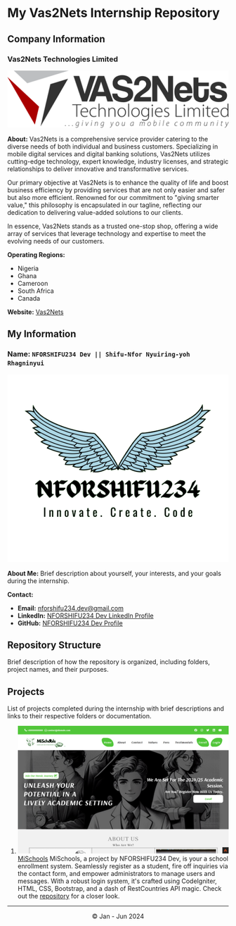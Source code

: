 # My Vas2Nets Internship Repository



## Company Information

### Vas2Nets Technologies Limited

![Vas2Nets Logo](assets/images/VAS2Nets-Logo.png)

**About:**
Vas2Nets is a comprehensive service provider catering to the diverse needs of both individual and business customers. Specializing in mobile digital services and digital banking solutions, Vas2Nets utilizes cutting-edge technology, expert knowledge, industry licenses, and strategic relationships to deliver innovative and transformative services.

Our primary objective at Vas2Nets is to enhance the quality of life and boost business efficiency by providing services that are not only easier and safer but also more efficient. Renowned for our commitment to "giving smarter value," this philosophy is encapsulated in our tagline, reflecting our dedication to delivering value-added solutions to our clients.

In essence, Vas2Nets stands as a trusted one-stop shop, offering a wide array of services that leverage technology and expertise to meet the evolving needs of our customers.

**Operating Regions:**
- Nigeria
- Ghana
- Cameroon
- South Africa
- Canada

**Website:** [Vas2Nets](https://www.vas2nets.com)

## My Information

### Name: `NFORSHIFU234 Dev || Shifu-Nfor Nyuiring-yoh Rhagninyui`

![Your Logo](assets/images/nforshifu234dev-Logo.png)

**About Me:**
Brief description about yourself, your interests, and your goals during the internship.

**Contact:**
- **Email:** nforshifu234.dev@gmail.com
- **LinkedIn:** [NFORSHIFU234 Dev LinkedIn Profile](https://www.linkedin.com/in/nforshifu234dev)
- **GitHub:** [NFORSHIFU234 Dev Profile](https://github.com/nforshifu234dev)

## Repository Structure

Brief description of how the repository is organized, including folders, project names, and their purposes.

## Projects

List of projects completed during the internship with brief descriptions and links to their respective folders or documentation.

1.  ![NFORSHIFU234 Dev](/assets/project_covers/mischools.png)
    [MiSchools](/mischools/)
    MiSchools, a project by NFORSHIFU234 Dev, is your a school enrollment system. Seamlessly register as a student, fire off inquiries via the contact form, and empower administrators to manage users and messages. With a robust login system, it's crafted using CodeIgniter, HTML, CSS, Bootstrap, and a dash of RestCountries API magic. Check out the [repository](/mischools/) for a closer look.
---
<div align="center">&copy; Jan - Jun 2024</div>